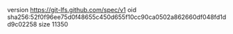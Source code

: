 version https://git-lfs.github.com/spec/v1
oid sha256:52f0f96ee75d0f48655c450d655f10cc90ca0502a862660df048fd1dd9c02258
size 11350
